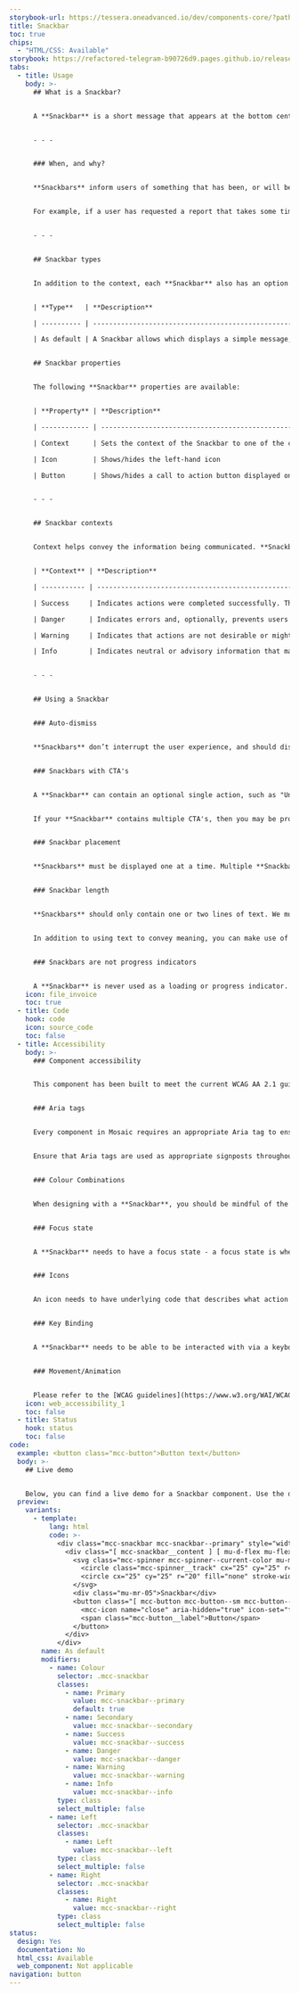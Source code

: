 ```yaml
---
storybook-url: https://tessera.oneadvanced.io/dev/components-core/?path=/docs/html-button--as-default
title: Snackbar
toc: true
chips:
  - "HTML/CSS: Available"
storybook: https://refactored-telegram-b90726d9.pages.github.io/release/?path=/docs/components-snackbar-introduction
tabs:
  - title: Usage
    body: >-
      ## What is a Snackbar?


      A **Snackbar** is a short message that appears at the bottom centre of the user's screen. They are a great way of showing updates about the progress of an operation without being intrusive.


      - - -


      ### When, and why?


      **Snackbars** inform users of something that has been, or will be, performed by the system. They are a small message that appears at the bottom of the page that lets the user know that something has or hasn't been completed, or provides further context to an action.


      For example, if a user has requested a report that takes some time to generate, and then moves to another area of the product, a **Snackbar** would appear at the bottom of the screen to notify them when the report has finished generating.   


      - - -


      ## Snackbar types


      In addition to the context, each **Snackbar** also has an option between two types: 


      | **Type**   | **Description**                                                                                 |

      | ---------- | ----------------------------------------------------------------------------------------------- |

      | As default | A Snackbar allows which displays a simple message, usually to indicate the outcome of an action |


      ## Snackbar properties


      The following **Snackbar** properties are available:


      | **Property** | **Description**                                                          |

      | ------------ | ------------------------------------------------------------------------ |

      | Context      | Sets the context of the Snackbar to one of the contextual colours below. |

      | Icon         | Shows/hides the left-hand icon                                           |

      | Button       | Shows/hides a call to action button displayed on the right               |


      - - -


      ## Snackbar contexts


      Context helps convey the information being communicated. **Snackbar** contexts correspond to a colour and an icon to provide a consistent experience for users. For more information, please refer to [Colours](/guidelines/colour/).


      | **Context** | **Description**                                                                                                               | **Behaviour**                                                                     | **Examples**                                          |

      | ----------- | ----------------------------------------------------------------------------------------------------------------------------- | --------------------------------------------------------------------------------- | ----------------------------------------------------- |

      | Success     | Indicates actions were completed successfully. The Success colour is green.                                                   | Does not require user interaction, as disappears automatically after a short time | A new record saved or preferences have been updated   |

      | Danger      | Indicates errors and, optionally, prevents users from proceeding until the issue has been resolved. The Danger colour is red. | Always persists until the user dismisses or resolves the issue                    | Credentials cannot be found or access is denied       |

      | Warning     | Indicates that actions are not desirable or might have unexpected results. The Warning colour is yellow.                      | Persists until the user dismisses or continues regardless                         | A file is too big or a file already exists            |

      | Info        | Indicates neutral or advisory information that may not be related to the current action. The info colour is teal.             | Does not require user interaction, but persists until user dismisses              | Scheduled system maintenance or a new report is ready |


      - - -


      ## Using a Snackbar


      ### Auto-dismiss


      **Snackbars** don’t interrupt the user experience, and should disappear automatically after maximum of ten seconds without user interaction. Interrupting the user's workflow by forcing them to interact with a **Snackbar** will add unnecessary complications - a **Snackbar** should be a quick "we thought you should know this!" message, and do not need to be acknowledged by the user.


      ### Snackbars with CTA's


      A **Snackbar** can contain an optional single action, such as "Undo", "Retry" or "Reload". Selecting the action performs the action and closes the **Snackbar**. 


      If your **Snackbar** contains multiple CTA's, then you may be providing too much for the user to read in the ten second timeframe - you could instead use the **Snackbar** to notify the user that something requires their attention, and the CTA takes them to a different page with more options.


      ### Snackbar placement


      **Snackbars** must be displayed one at a time. Multiple **Snackbars** at once will overwhelm a user. They must be placed at the bottom centre of a screen, in front of any page content, but they should avoid covering up any navigational components. Similarly, **Snackbars** shouldn't stack on top of one another. 


      ### Snackbar length


      **Snackbars** should only contain one or two lines of text. We must consider the amount of attention and time it takes for a user to absorb the message.


      In addition to using text to convey meaning, you can make use of the different colours and icons available on a **Snackbar** - an ideal scenario would have a user being able to tell at a glance if something was a failure or a success. 


      ### Snackbars are not progress indicators


      A **Snackbar** is never used as a loading or progress indicator. They are messages about finite results (i.e. completion or incompletion), and shouldn't be used as reminders that something is ongoing.
    icon: file_invoice
    toc: true
  - title: Code
    hook: code
    icon: source_code
    toc: false
  - title: Accessibility
    body: >-
      ### Component accessibility


      This component has been built to meet the current WCAG AA 2.1 guidelines. We also test these components against the guidelines before release.


      ### Aria tags


      Every component in Mosaic requires an appropriate Aria tag to ensure that screen readers can effectively parse the page. Aria tags are provided as part of Mosaic. Please do not override these without good reason.


      Ensure that Aria tags are used as appropriate signposts throughout the product.


      ### Colour Combinations


      When designing with a **Snackbar**, you should be mindful of the colour combinations you are using. The components have been designed with this in mind, but if you are using colours that are not part of the default component, please ensure that there is a clear colour contrast within the parts of the component and between the **Snackbar** and the background it is on. To check the contrast, please use [WebAIM's contrast checker](https://webaim.org/resources/contrastchecker/).


      ### Focus state


      A **Snackbar** needs to have a focus state - a focus state is when you tab into an element to interact with it. Ensure that users can use their keyboard to focus on the **Snackbar** and the contents within it.


      ### Icons


      An icon needs to have underlying code that describes what action the icon takes. the labels should be specific - for example, a 'bin' icon for delete should be labelled 'delete' not 'bin'.


      ### Key Binding


      A **Snackbar** needs to be able to be interacted with via a keyboard. Where possible we will provide key-binds within our Mosaic component or there will be default HTML ones. If this isn't the case then please implement logical key-binds for all intractable components.


      ### Movement/Animation


      Please refer to the [WCAG guidelines](https://www.w3.org/WAI/WCAG21/quickref/?showtechniques=129%2C131%2C133%2C136%2C141%2C145%2C147%2C1412%2C211%2C212%2C231%2C241%2C245%2C251%2C254%2C312%2C322%2C332%2C411%2C412%2C413#three-flashes-or-below-threshold) for the time-based considerations for animations.
    icon: web_accessibility_1
    toc: false
  - title: Status
    hook: status
    toc: false
code:
  example: <button class="mcc-button">Button text</button>
  body: >-
    ## Live demo


    Below, you can find a live demo for a Snackbar component. Use the drop-down menus and radio buttons to view the different Snackbar Types and Variants.
  preview:
    variants:
      - template:
          lang: html
          code: >-
            <div class="mcc-snackbar mcc-snackbar--primary" style="width: 100%">
              <div class="[ mcc-snackbar__content ] [ mu-d-flex mu-flex-row mu-justify-content-between mu-align-items-center mu-p-04 mu-px-05 ]">
                <svg class="mcc-spinner mcc-spinner--current-color mu-mr-03" viewBox="0 0 50 50" style="width: 24px; height: 24px;">
                  <circle class="mcc-spinner__track" cx="25" cy="25" r="20" fill="none" stroke-width="5"></circle>
                  <circle cx="25" cy="25" r="20" fill="none" stroke-width="5"></circle>
                </svg>
                <div class="mu-mr-05">Snackbar</div>
                <button class="[ mcc-button mcc-button--sm mcc-button--icon-only ] [ mu-ml-auto ]">
                  <mcc-icon name="close" aria-hidden="true" icon-set="fluency-outline"></mcc-icon>
                  <span class="mcc-button__label">Button</span>
                </button>
              </div>
            </div>
        name: As default
        modifiers:
          - name: Colour
            selector: .mcc-snackbar
            classes:
              - name: Primary
                value: mcc-snackbar--primary
                default: true
              - name: Secondary
                value: mcc-snackbar--secondary
              - name: Success
                value: mcc-snackbar--success
              - name: Danger
                value: mcc-snackbar--danger
              - name: Warning
                value: mcc-snackbar--warning
              - name: Info
                value: mcc-snackbar--info
            type: class
            select_multiple: false
          - name: Left
            selector: .mcc-snackbar
            classes:
              - name: Left
                value: mcc-snackbar--left
            type: class
            select_multiple: false
          - name: Right
            selector: .mcc-snackbar
            classes:
              - name: Right
                value: mcc-snackbar--right
            type: class
            select_multiple: false
status:
  design: Yes
  documentation: No
  html_css: Available
  web_component: Not applicable
navigation: button
---
```

